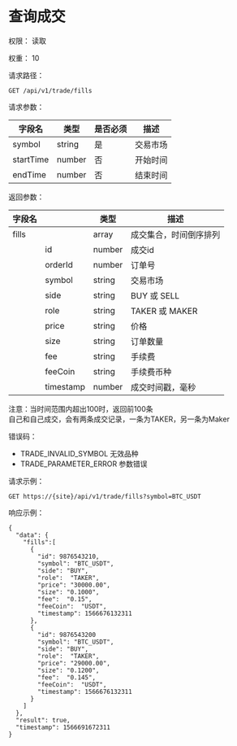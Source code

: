 # 查询成交

权限： 读取

权重： 10

请求路径：

```
GET /api/v1/trade/fills
```

请求参数：

| **字段名**   | **类型** | **是否必须** | **描述** |
| --------- | ------ | -------- | ------ |
| symbol    | string | 是        | 交易市场   |
| startTime | number | 否        | 开始时间   |
| endTime   | number | 否        | 结束时间   |

返回参数：

| **字段名** |           | **类型** | **描述**        |
| ------- | --------- | ------ | ------------- |
| fills   |           | array  | 成交集合，时间倒序排列   |
|         | id        | number | 成交id          |
|         | orderId   | number | 订单号           |
|         | symbol    | string | 交易市场          |
|         | side      | string | BUY 或 SELL    |
|         | role      | string | TAKER 或 MAKER |
|         | price     | string | 价格            |
|         | size      | string | 订单数量          |
|         | fee       | string | 手续费           |
|         | feeCoin   | string | 手续费币种         |
|         | timestamp | number | 成交时间戳，毫秒      |

注意：当时间范围内超出100时，返回前100条\
自己和自己成交，会有两条成交记录，一条为TAKER，另一条为Maker

错误码：

* TRADE\_INVALID\_SYMBOL    无效品种
* TRADE\_PARAMETER\_ERROR    参数错误

请求示例：

```
GET https://{site}/api/v1/trade/fills?symbol=BTC_USDT
```

响应示例：

```
{ 
  "data": {
    "fills":[
      {
        "id": 9876543210,
        "symbol": "BTC_USDT",
        "side": "BUY",
        "role":  "TAKER",
        "price": "30000.00",
        "size": "0.1000",
        "fee":  "0.15",
        "feeCoin":  "USDT",
        "timestamp": 1566676132311
      },
      {
        "id": 9876543200
        "symbol": "BTC_USDT",
        "side": "BUY",
        "role":  "TAKER",
        "price": "29000.00",
        "size": "0.1200",
        "fee":  "0.145",
        "feeCoin":  "USDT",
        "timestamp": 1566676132311
      }
    ]
  },
  "result": true,
  "timestamp": 1566691672311
}
```
